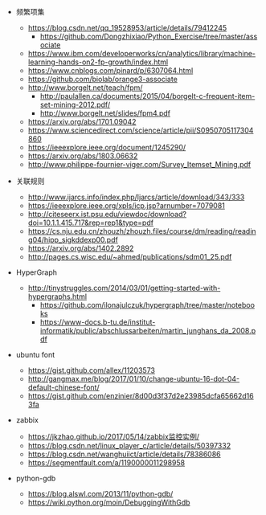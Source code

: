 - 频繁项集
	- https://blog.csdn.net/qq_19528953/article/details/79412245
		- https://github.com/Dongzhixiao/Python_Exercise/tree/master/associate
	- https://www.ibm.com/developerworks/cn/analytics/library/machine-learning-hands-on2-fp-growth/index.html
	- https://www.cnblogs.com/pinard/p/6307064.html
	- https://github.com/biolab/orange3-associate
	- http://www.borgelt.net/teach/fpm/
		- http://paulallen.ca/documents/2015/04/borgelt-c-frequent-item-set-mining-2012.pdf/
		- http://www.borgelt.net/slides/fpm4.pdf
	- https://arxiv.org/abs/1701.09042
	- https://www.sciencedirect.com/science/article/pii/S0950705117304860
	- https://ieeexplore.ieee.org/document/1245290/
	- https://arxiv.org/abs/1803.06632
	- http://www.philippe-fournier-viger.com/Survey_Itemset_Mining.pdf

- 关联规则
	- http://www.ijarcs.info/index.php/Ijarcs/article/download/343/333
	- https://ieeexplore.ieee.org/xpls/icp.jsp?arnumber=7079081
	- http://citeseerx.ist.psu.edu/viewdoc/download?doi=10.1.1.415.717&rep=rep1&type=pdf
	- https://cs.nju.edu.cn/zhouzh/zhouzh.files/course/dm/reading/reading04/hipp_sigkddexp00.pdf
	- https://arxiv.org/abs/1402.2892
	- http://pages.cs.wisc.edu/~ahmed/publications/sdm01_25.pdf

- HyperGraph
	- http://tinystruggles.com/2014/03/01/getting-started-with-hypergraphs.html
		- https://github.com/ilonajulczuk/hypergraph/tree/master/notebooks
		- https://www-docs.b-tu.de/institut-informatik/public/abschlussarbeiten/martin_junghans_da_2008.pdf

- ubuntu font
	- https://gist.github.com/allex/11203573
	- http://gangmax.me/blog/2017/01/10/change-ubuntu-16-dot-04-default-chinese-font/
	- https://gist.github.com/enzinier/8d00d3f37d2e23985dcfa65662d163fa

- zabbix
	- https://jkzhao.github.io/2017/05/14/zabbix监控实例/	
	- https://blog.csdn.net/linux_player_c/article/details/50397332
	- https://blog.csdn.net/wanghuiict/article/details/78386086
	- https://segmentfault.com/a/1190000011298958

- python-gdb	
	- https://blog.alswl.com/2013/11/python-gdb/
	- https://wiki.python.org/moin/DebuggingWithGdb
